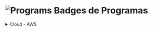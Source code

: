 # <img src="https://raw.githubusercontent.com/Tarikul-Islam-Anik/Animated-Fluent-Emojis/master/Emojis/Travel%20and%20places/Globe%20with%20Meridians.png" alt="Programs" width="45px"> Badges de Programas

<details><summary>Cloud - AWS</summary>
    <div>
        <img src="./cloud_aws/240730_aws_re-start.png" alt="aws_re-start" width="auto" height="150">
    </div>
</details>